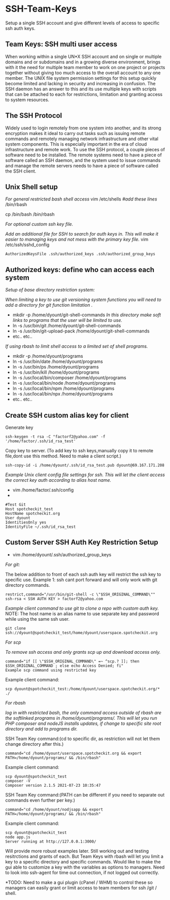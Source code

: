 # SSH-Team-Keys
Setup a single SSH account and give different levels of access to specific ssh auth keys. 

## Team Keys: SSH multi user access

 When working within a single UN*X SSH account and on single or multiple domains and or subdomains and in a growing diverse environment, brings with it the need for multiple team member to work on one project or projects together without giving too much access to the overall account to any one member.  The UNIX file system permission settings for this setup quickly become limited and lacking in security and increasing in confusion. The SSH daemon has an answer to this and its use multiple keys with scripts that can be attached to each for restrictions, limitation and granting access to system resources.


## The SSH Protocol

 Widely used to login remotely from one system into another, and its strong encryption makes it ideal to carry out tasks such as issuing remote commands and remotely managing network infrastructure and other vital system components. This is especially important in the era of cloud infrastructure and remote work. To use the SSH protocol, a couple pieces of software need to be installed. The remote systems need to have a piece of software called an SSH daemon, and the system used to issue commands and manage the remote servers needs to have a piece of software called the SSH client. 


## Unix Shell setup

*For general restricted bash shell access*
vim /etc/shells
*#add these lines*
/bin/rbash

cp /bin/bash /bin/rbash

*For optional custom ssh key file.* 

*Add an additional file for SSH to search for auth keys in. This will make it easier to managing keys and not mess with the primary key file.* 
vim /etc/ssh/sshd_config

    AuthorizedKeysFile .ssh/authorized_keys .ssh/authorized_group_keys

## Authorized keys: define who can access each system

*Setup of base directory restriction system:*

*When limiting a key to use git versioning system functions you will need to add a directory for git function limitation .* 
* mkdir -p /home/dyount/git-shell-commands
*In this directory make soft links to programs that the user will be limited to use.* 
* ln -s /usr/bin/git  /home/dyount/git-shell-commands
* ln -s /usr/bin/git-upload-pack /home/dyount/git-shell-commands
* etc.. etc..

*If using rbash to limit shell access to a limited set of shell programs.* 

* mkdir -p /home/dyount/programs
* ln -s /usr/bin/date /home/dyount/programs
* ln -s /usr/bin/ps /home/dyount/programs
* ln -s /usr/bin/kill /home/dyount/programs
* ln -s /usr/local/bin/composer /home/dyount/programs
* ln -s /usr/local/bin/node /home/dyount/programs
* ln -s /usr/local/bin/npm /home/dyount/programs
* ln -s /usr/local/bin/npx /home/dyount/programs
* etc.. etc..

## Create SSH custom alias key for client
Generate key

    ssh-keygen -t rsa -C "factorf2@yahoo.com" -f '/home/factor/.ssh/id_rsa_test'

Copy key to server. (To add key to ssh keys,manually copy it to remote file,dont use this method. Need to make a client script.)

    ssh-copy-id -i /home/dyount/.ssh/id_rsa_test.pub dyount@69.167.171.208


*Example Unix client config file settings for ssh.* 
*This will let the client access the correct key auth according to alias host name.*
* vim /home/factor/.ssh/config
* 

    #Test Git  
    Host spotcheckit_test  
    HostName spotcheckit.org  
    User dyount  
    IdentitiesOnly yes  
    IdentityFile ~/.ssh/id_rsa_test

## Custom Server SSH Auth Key Restriction Setup

* vim /home/dyount/.ssh/authorized_group_keys

*For git:*

The below addition to front of each ssh auth key will restrict the ssh key to specific use. 
Example 1: ssh cant port forward and will only work with git directory commands. 

    restrict,command="/usr/bin/git-shell -c \"$SSH_ORIGINAL_COMMAND\"" ssh-rsa < SSH AUTH KEY > factorf2@yahoo.com

*Example client command to use git to clone a repo with custom auth key.*
NOTE: The host name is an alias name to use separate key and password while using the same ssh user.  

    git clone ssh://dyount@spotcheckit_test/home/dyount/userspace.spotcheckit.org

*For scp*

*To remove ssh access and only grants scp up and download access only.*

    command="if [[ \"$SSH_ORIGINAL_COMMAND\" =~ ^scp.? ]]; then $SSH_ORIGINAL_COMMAND ; else echo Access Denied; fi"
    Example scp command using restricted key


Example client command:

    scp dyount@spotcheckit_test:/home/dyount/userspace.spotcheckit.org/* ./
    


*For rbash*

*log in with restricted bash, the only command access outside of rbash are the softlinked programs in /home/dyount/programs/.*
*This will let you run PHP composer and nodeJS installs updates, if change to specific site root directory and add to programs dir.*

SSH Team Key command:(cd to specific dir, as restriction will not let them change directory after this.)

    command="cd /home/dyount/userspace.spotcheckit.org && export PATH=/home/dyount/programs/ && /bin/rbash"  

Example client command:

    scp dyount@spotcheckit_test
    composer -V
    Composer version 2.1.5 2021-07-23 10:35:47


SSH Team Key command:(PATH can be different if you need to separate out commands even further per key.)

    command="cd /home/dyount/nodjsapp && export PATH=/home/dyount/programs/ && /bin/rbash"  

Example client command:

    scp dyount@spotcheckit_test
    node app.js
    Server running at http://127.0.0.1:3000/


Will provide more robust examples later. Still working out and testing resitrctions and grants of each. But Team Keys with rbash will let you limit a key to a specific directory and specific commands. Would like to make the gui able to customize a key with the variables as options to managers. Need to look into ssh-agent for time out connection, if not logged out correctly. 




*TODO: Need to make a gui plugin (cPanel / WHM) to control these so managers can easily grant or limit access to team members for ssh /git / shell.
